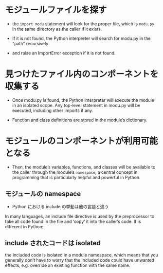 # モジュールファイルを探す
- the `import modu` statement will look for the proper file, which is `modu.py` in the same directory as the caller if it exists. 

- If it is not found, 
the Python interpreter will search for modu.py in the “path” recursively 

- and raise an ImportError exception if it is not found.

# 見つけたファイル内のコンポーネントを収集する
- Once modu.py is found, the Python interpreter will execute the module in an isolated scope.
Any top-level statement in modu.py will be executed, including other imports if any.

- Function and class definitions are stored in the module’s dictionary.

# モジュールのコンポーネントが利用可能となる
- Then, the module’s variables, functions, and classes will be available to the caller through the module’s `namespace`, a central concept in programming that is particularly helpful and powerful in Python.




## モジュールの namespace
- Python における include の挙動は他の言語と違う

In many languages, an include file directive is used by the preprocessor to take all code found in the file and ‘copy’ it into the caller’s code. It is different in Python:

## include されたコードは isolated

the included code is isolated in a module namespace, which means that you generally don’t have to worry that the included code could have unwanted effects, e.g. override an existing function with the same name.

